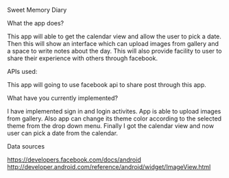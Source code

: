Sweet Memory Diary

What the app does?

This app will able to get the calendar view and allow the user to pick a date. Then this will show an interface which can upload images from gallery and a space to write notes about the day. This will also provide facility to user to share their experience with others through facebook.


APIs used:

This app will going to use facebook api to share post through this app.


What have you currently implemented?

I have implemented sign in and login activites. App is able to upload images from gallery. Also app can change its theme color according to the selected theme from the drop down menu. Finally I got the calendar view and now user can pick a date from the calendar.


Data sources

https://developers.facebook.com/docs/android
http://developer.android.com/reference/android/widget/ImageView.html

